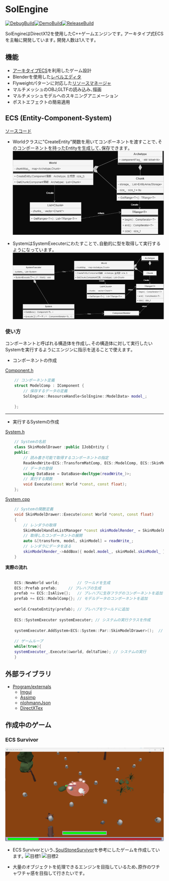 # SolEngine
[![DebugBuild](https://github.com/Se-Onuki/DirectX12/actions/workflows/DebugBuild.yml/badge.svg?event=push)](https://github.com/Se-Onuki/DirectX12/actions/workflows/DebugBuild.yml)[![DemoBuild](https://github.com/Se-Onuki/DirectX12/actions/workflows/DemoBuild.yml/badge.svg?event=push)](https://github.com/Se-Onuki/DirectX12/actions/workflows/DemoBuild.yml)[![ReleaseBuild](https://github.com/Se-Onuki/DirectX12/actions/workflows/ReleaseBuild.yml/badge.svg?event=push)](https://github.com/Se-Onuki/DirectX12/actions/workflows/ReleaseBuild.yml)

SolEngineはDirectX12を使用したC++ゲームエンジンです｡
アーキタイプ式ECSを主軸に開発しています｡
開発人数は1人です｡

機能
- 
- [アーキタイプECS](/Program/Engine/ECS/)を利用したゲーム設計
- Blenderを使用した[レベルエディタ](/Tools/BlenderAddons/scripts/addons/__pycache__/level_editor.cpython-311.pyc)
- Flyweightパターンに対応した[リソースマネージャ](/Program/Engine/ResourceObject/ResourceObjectManager.h)
- マルチメッシュのOBJ,GLTFの読み込み､描画
- マルチメッシュモデルへのスキニングアニメーション
- ポストエフェクトの簡易適用

## ECS (Entity-Component-System)

[ソースコード](/Program/Engine/ECS/)
- Worldクラスに"CreateEntity"関数を用いてコンポーネントを渡すことで､そのコンポーネントを持ったEntityを生成して､保存できます｡
![ECS UML](/Images/UML.png)

- SystemはSystemExecuterにわたすことで､自動的に型を取得して実行するようになっています｡
![ECS SystemUML](/Images/SystemUML.png)

### 使い方

コンポーネントと呼ばれる構造体を作成し､その構造体に対して実行したいSystemを実行するようにエンジンに指示を送ることで使えます｡

- コンポーネントの作成

[Component.h](/Program/Engine/ECS/Component/Component.hpp)
``` cpp
	// コンポーネント定義
	struct ModelComp : IComponent {
		// 保存するデータの定義
		SolEngine::ResourceHandle<SolEngine::ModelData> model_;

	};
```

---
- 実行するSystemの作成

[System.h](/Program/Engine/ECS/System/NewSystems.h)
```cpp
	// Systemの名前
	class SkinModelDrawer :public IJobEntity {
	public:
		// 読み書き可能で取得するコンポーネントの指定
		ReadAndWrite<ECS::TransformMatComp, ECS::ModelComp, ECS::SkinModel> readWrite_;
		// データの登録
		using DataBase = DataBase<decltype(readWrite_)>;
		// 実行する関数
		void Execute(const World *const, const float);
	};
```
[System.cpp](/Program/Engine/ECS/System/NewSystems.cpp)
```cpp
	// Systemの関数定義
	void SkinModelDrawer::Execute(const World *const, const float)
	{
		// レンダラの取得
		SkinModelHandleListManager *const skinModelRender_ = SkinModelHandleListManager::GetInstance();
		// 取得したコンポーネントの展開
		auto &[transform, model, skinModel] = readWrite_;
		// レンダラにデータを送る
		skinModelRender_->AddBox({ model.model_, skinModel.skinModel_ }, { .transMat_ = transform });
	}
```

**実際の流れ**
```cpp

	ECS::NewWorld world;		// ワールドを生成
	ECS::Prefab prefab;		// プレハブの生成
	prefab += ECS::IsAlive{};	// プレハブに生存フラグのコンポーネントを追加
	prefab += ECS::ModelComp{};	// モデルデータのコンポーネントを追加

	world.CreateEntity(prefab);	// プレハブをワールドに追加

	ECS::SystemExecuter systemExecuter;	// システムの実行クラスを作成

	systemExecuter.AddSystem<ECS::System::Par::SkinModelDrawer>();	// スキニングモデルの描画Systemの追加

	// ゲームループ
	while(true){
	systemExecuter_.Execute(&world, deltaTime);	// システムの実行
	}

```

## 外部ライブラリ


- [Program/externals](/Program/externals/)
	- [Imgui](https://github.com/ocornut/imgui)
	- [Assimp](https://github.com/assimp/assimp)
	- [nlohmannJson](https://github.com/nlohmann/json)
	- [DirectXTex](https://github.com/microsoft/DirectXTex)


## 作成中のゲーム
### ECS Survivor
![GameScreenShot](/Images/GameScreenShot.png)
- ECS Survivorという､[SoulStoneSurvivor](https://store.steampowered.com/app/2066020/Soulstone_Survivors/)を参考にしたゲームを作成しています｡
![目標1](https://shared.fastly.steamstatic.com/store_item_assets/steam/apps/2066020/ss_6d985af64f465cf2538e045c1ce5315f61756f99.116x65.jpg?t=1730207613) ![目標2](https://shared.fastly.steamstatic.com/store_item_assets/steam/apps/2066020/ss_df8d10b4b673d03554087bb02b8b849a0781d38c.116x65.jpg?t=1730207613)

- 大量のオブジェクトを処理できるエンジンを目指しているため､原作のワチャワチャ感を目指して行きたいです｡

